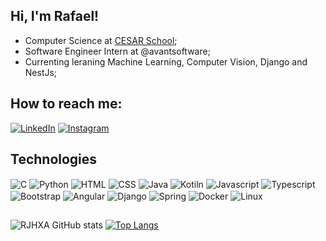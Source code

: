 ## Hi, I'm Rafael!

- Computer Science at [CESAR School](https://www.cesar.school/);
- Software Engineer Intern at @avantsoftware;
- Currenting leraning Machine Learning, Computer Vision, Django and NestJs;

## How to reach me:
[![LinkedIn](https://img.shields.io/badge/LinkedIn-0077B5?style=for-the-badge&logo=linkedin&logoColor=white)](https://www.linkedin.com/in/rafaeljhxalves/)
[![Instagram](https://img.shields.io/badge/Instagram-E4405F?style=for-the-badge&logo=instagram&logoColor=white)](https://www.instagram.com/rjh_alves/)

## Technologies
<div style="display: inline_block">
  <img align="center" alt="C" src="https://img.shields.io/badge/C-00599C?style=for-the-badge&logo=c&logoColor=white">
  <img align="center" alt="Python" src="https://img.shields.io/badge/Python-3776AB?style=for-the-badge&logo=python&logoColor=white">
  <img align="center" alt="HTML" src="https://img.shields.io/badge/HTML5-E34F26?style=for-the-badge&logo=html5&logoColor=white">
  <img align="center" alt="CSS" src="https://img.shields.io/badge/CSS3-1572B6?style=for-the-badge&logo=css3&logoColor=white">
  <img align="center" alt="Java" src="https://img.shields.io/badge/Java-ED8B00?style=for-the-badge&logo=java&logoColor=white">
  <img align="center" alt="Kotiln" src="https://img.shields.io/badge/Kotlin-0095D5?&style=for-the-badge&logo=kotlin&logoColor=white">
  <img align="center" alt="Javascript" src="https://img.shields.io/badge/JavaScript-F7DF1E?style=for-the-badge&logo=javascript&logoColor=black">
  <img align="center" alt="Typescript" src="https://img.shields.io/badge/TypeScript-007ACC?style=for-the-badge&logo=typescript&logoColor=white">
  <img align="center" alt="Bootstrap" src="https://img.shields.io/badge/Bootstrap-563D7C?style=for-the-badge&logo=bootstrap&logoColor=white">
  <img align="center" alt="Angular" src="https://img.shields.io/badge/Angular-DD0031?style=for-the-badge&logo=angular&logoColor=white">
  <img align="center" alt="Django" src="https://img.shields.io/badge/Django-092E20?style=for-the-badge&logo=django&logoColor=white">
  <img align="center" alt="Spring" src="https://img.shields.io/badge/Spring-6DB33F?style=for-the-badge&logo=spring&logoColor=white">
  <img align="center" alt="Docker" src="https://img.shields.io/badge/Docker-2496ED?style=for-the-badge&logo=docker&logoColor=white">
  <img align="center" alt="Linux" src="https://img.shields.io/badge/Linux-E34F26?style=for-the-badge&logo=linux&logoColor=black">
</div>
 
 ##
![RJHXA GitHub stats](https://github-readme-stats.vercel.app/api?username=RJHXA&show_icons=true)
[![Top Langs](https://github-readme-stats.vercel.app/api/top-langs/?username=RJHXA&layout=compact)](https://github-readme-stats.vercel.app/api/top-langs/?username=RJHXA&layout=compact)
